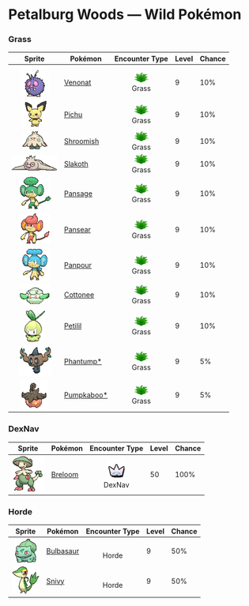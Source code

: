 # Petalburg Woods — Wild Pokémon

### Grass

| Sprite | Pokémon | Encounter Type | Level | Chance |
|:------:|---------|:--------------:|-------|--------|
| ![Venonat](../../assets/sprites/venonat/front.gif "Venonat: Venonat is said to have evolved with a coat of thin, stiff hair that covers its entire body for protection. It possesses large eyes that never fail to spot even minuscule prey.") | [Venonat](../../pokemon/venonat.md/) | ![Grass](../../assets/encounter_types/grass.png "Grass")<br>Grass | 9 | 10% |
| ![Pichu](../../assets/sprites/pichu/front.gif "Pichu: When Pichu plays with others, it may short out electricity with another Pichu, creating a shower of sparks. In that event, this Pokémon will begin crying, startled by the flash of sparks.") | [Pichu](../../pokemon/pichu.md/) | ![Grass](../../assets/encounter_types/grass.png "Grass")<br>Grass | 9 | 10% |
| ![Shroomish](../../assets/sprites/shroomish/front.gif "Shroomish: If Shroomish senses danger, it shakes its body and scatters spores from the top of its head. This Pokémon’s spores are so toxic, they make trees and weeds wilt.") | [Shroomish](../../pokemon/shroomish.md/) | ![Grass](../../assets/encounter_types/grass.png "Grass")<br>Grass | 9 | 10% |
| ![Slakoth](../../assets/sprites/slakoth/front.gif "Slakoth: Slakoth’s heart beats just once a minute. Whatever happens, it is content to loaf around motionless. It is rare to see this Pokémon in motion.") | [Slakoth](../../pokemon/slakoth.md/) | ![Grass](../../assets/encounter_types/grass.png "Grass")<br>Grass | 9 | 10% |
| ![Pansage](../../assets/sprites/pansage/front.gif "Pansage: It’s good at finding berries and gathers them from all over. It’s kind enough to share them with friends.") | [Pansage](../../pokemon/pansage.md/) | ![Grass](../../assets/encounter_types/grass.png "Grass")<br>Grass | 9 | 10% |
| ![Pansear](../../assets/sprites/pansear/front.gif "Pansear: This Pokémon lives in caves in volcanoes. The fire within the tuft on its head can reach 600 degrees Fahrenheit.") | [Pansear](../../pokemon/pansear.md/) | ![Grass](../../assets/encounter_types/grass.png "Grass")<br>Grass | 9 | 10% |
| ![Panpour](../../assets/sprites/panpour/front.gif "Panpour: The water stored inside the tuft on its head is full of nutrients. Plants that receive its water grow large.") | [Panpour](../../pokemon/panpour.md/) | ![Grass](../../assets/encounter_types/grass.png "Grass")<br>Grass | 9 | 10% |
| ![Cottonee](../../assets/sprites/cottonee/front.gif "Cottonee: Perhaps because they feel more at ease in a group, they stick to others they find. They end up looking like a cloud.") | [Cottonee](../../pokemon/cottonee.md/) | ![Grass](../../assets/encounter_types/grass.png "Grass")<br>Grass | 9 | 10% |
| ![Petilil](../../assets/sprites/petilil/front.gif "Petilil: Since they prefer moist, nutrient-rich soil, the areas where Petilil live are known to be good for growing plants.") | [Petilil](../../pokemon/petilil.md/) | ![Grass](../../assets/encounter_types/grass.png "Grass")<br>Grass | 9 | 10% |
| ![Phantump*](../../assets/sprites/phantump/front.gif "Phantump*: According to old tales, these Pokémon are stumps possessed by the spirits of children who died while lost in the forest.") | [Phantump*](../../pokemon/phantump.md/) | ![Grass](../../assets/encounter_types/grass.png "Grass")<br>Grass | 9 | 5% |
| ![Pumpkaboo*](../../assets/sprites/pumpkaboo-average/front.gif "Pumpkaboo*: It is said to carry wandering spirits to the place where they belong so they can move on.") | [Pumpkaboo*](../../pokemon/pumpkaboo-average.md/) | ![Grass](../../assets/encounter_types/grass.png "Grass")<br>Grass | 9 | 5% |

### DexNav

| Sprite | Pokémon | Encounter Type | Level | Chance |
|:------:|---------|:--------------:|-------|--------|
| ![Breloom](../../assets/sprites/breloom/front.gif "Breloom: The seeds ringing Breloom’s tail are made of hardened toxic spores. It is horrible to eat the seeds. Just taking a bite of this Pokémon’s seed will cause your stomach to rumble.") | [Breloom](../../pokemon/breloom.md/) | ![DexNav](../../assets/encounter_types/dexnav.png "DexNav")<br>DexNav | 50 | 100% |

### Horde

| Sprite | Pokémon | Encounter Type | Level | Chance |
|:------:|---------|:--------------:|-------|--------|
| ![Bulbasaur](../../assets/sprites/bulbasaur/front.gif "Bulbasaur: Bulbasaur can be seen napping in bright sunlight. There is a seed on its back. By soaking up the sun’s rays, the seed grows progressively larger.") | [Bulbasaur](../../pokemon/bulbasaur.md/) | ![Horde](../../assets/encounter_types/horde.png "Horde")<br>Horde | 9 | 50% |
| ![Snivy](../../assets/sprites/snivy/front.gif "Snivy: They photosynthesize by bathing their tails in sunlight. When they are not feeling well, their tails droop.") | [Snivy](../../pokemon/snivy.md/) | ![Horde](../../assets/encounter_types/horde.png "Horde")<br>Horde | 9 | 50% |


